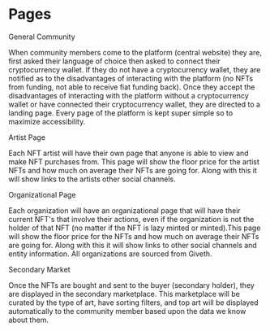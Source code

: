# Pages

General Community

When community members come to the platform (central website) they are, first asked their language of choice then asked to connect their cryptocurrency wallet. If they do not have a cryptocurrency wallet, they are notified as to the disadvantages of interacting with the platform (no NFTs from funding, not able to receive fiat funding back). Once they accept the disadvantages of interacting with the platform without a cryptocurrency wallet or have connected their cryptocurrency wallet, they are directed to a landing page. Every page of the platform is kept super simple so to maximize accessibility.&#x20;

Artist Page

Each NFT artist will have their own page that anyone is able to view and make NFT purchases from. This page will show the floor price for the artist NFTs and how much on average their NFTs are going for. Along with this it will show links to the artists other social channels.&#x20;

Organizational Page

Each organization will have an organizational page that will have their current NFT's that involve their actions, even if the organization is not the holder of that NFT (no matter if the NFT is lazy minted or minted).This page will show the floor price for the NFTs and how much on average their NFTs are going for. Along with this it will show links to other social channels and entity information. All organizations are sourced from Giveth.

Secondary Market

Once the NFTs are bought and sent to the buyer (secondary holder), they are displayed in the secondary marketplace. This marketplace will be curated by the type of art, have sorting filters, and top art will be displayed automatically to the community member based upon the data we know about them.&#x20;
